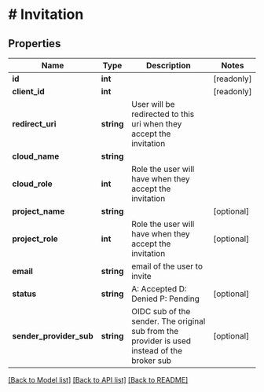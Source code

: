 # # Invitation

## Properties

Name | Type | Description | Notes
------------ | ------------- | ------------- | -------------
**id** | **int** |  | [readonly]
**client_id** | **int** |  | [readonly]
**redirect_uri** | **string** | User will be redirected to this uri when they accept the invitation |
**cloud_name** | **string** |  |
**cloud_role** | **int** | Role the user will have when they accept the invitation |
**project_name** | **string** |  | [optional]
**project_role** | **int** | Role the user will have when they accept the invitation | [optional]
**email** | **string** | email of the user to invite |
**status** | **string** | A: Accepted         D: Denied         P: Pending | [optional]
**sender_provider_sub** | **string** | OIDC sub of the sender. The original sub from the provider is used instead of the broker sub | [optional]

[[Back to Model list]](../../README.md#models) [[Back to API list]](../../README.md#endpoints) [[Back to README]](../../README.md)
